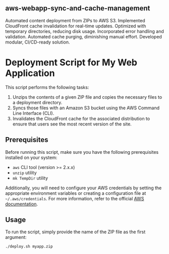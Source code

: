 ## aws-webapp-sync-and-cache-management
Automated content deployment from ZIPs to AWS S3. Implemented CloudFront cache invalidation for real-time updates. Optimized with temporary directories, reducing disk usage. Incorporated error handling and validation. Automated cache purging, diminishing manual effort. Developed modular, CI/CD-ready solution.

# Deployment Script for My Web Application

This script performs the following tasks:

1. Unzips the contents of a given ZIP file and copies the necessary files to a deployment directory.
2. Syncs those files with an Amazon S3 bucket using the AWS Command Line Interface (CLI).
3. Invalidates the CloudFront cache for the associated distribution to ensure that users see the most recent version of the site.

## Prerequisites

Before running this script, make sure you have the following prerequisites installed on your system:

- `aws` CLI tool (version >= 2.x.x)
- `unzip` utility
- `mk TempDir` utility

Additionally, you will need to configure your AWS credentials by setting the appropriate environment variables or creating a configuration file at `~/.aws/credentials`. For more information, refer to the official [AWS documentation](https://docs.aws.amazon.com/cli/latest/userguide/getting-started-quickref.html).

## Usage

To run the script, simply provide the name of the ZIP file as the first argument:
```sh
./deploy.sh myapp.zip
